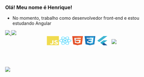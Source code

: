 
<!--
**hmriq/hmriq** is a ✨ _special_ ✨ repository because its `README.md` (this file) appears on your GitHub profile.
-->
### Olá! Meu nome é Henrique!

  - No momento, trabalho como desenvolvedor front-end e estou estudando Angular
 <div>
  <a href="https://github.com/hmriq">
  <img height="180em" src="https://github-readme-stats.vercel.app/api?username=hmriq&show_icons=true&theme=midnight-purple&include_all_commits=true&count_private=true"/>
  <img height="180em" src="https://github-readme-stats.vercel.app/api/top-langs/?username=hmriq&layout=compact&langs_count=7&theme=midnight-purple"/>
</div>
<div style="display: flex; flex-direction: row; justify-content: center"><br>
  <img align="center" alt="hmriq-Js" height="30" width="40" src="https://raw.githubusercontent.com/devicons/devicon/master/icons/javascript/javascript-plain.svg">
  <img align="center" alt="hmriq-React" height="30" width="40" src="https://raw.githubusercontent.com/devicons/devicon/master/icons/react/react-original.svg">
  <img align="center" alt="hmriq-HTML" height="30" width="40" src="https://raw.githubusercontent.com/devicons/devicon/master/icons/html5/html5-original.svg">
  <img align="center" alt="hmriq-CSS" height="30" width="40" src="https://raw.githubusercontent.com/devicons/devicon/master/icons/css3/css3-original.svg">
  <img align="center" alt="hmriq-flutter" height="30" width="40" src="https://raw.githubusercontent.com/devicons/devicon/master/icons/flutter/flutter-original.svg">
  <img style="margin: 10px" src= "https://cdn.jsdelivr.net/gh/devicons/devicon/icons/mysql/mysql-original-wordmark.svg%22/ alt="MYSQL" height="50" />
<!--   <img align="right" alt="cris-gif" height="140em" src="https://im.ezgif.com/tmp/ezgif-1-91017aeda8a9.gif"> -->
</div>
  
  ##
  
  <a href="https://www.linkedin.com/in/henrique-lima-3a8883170/" target="_blank"><img src="https://img.shields.io/badge/-LinkedIn-%230077B5?style=for-the-badge&logo=linkedin&logoColor=white" target="_blank"></a>
   
</div>

